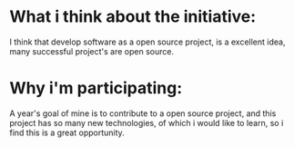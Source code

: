 # What i think about the initiative:
I think that develop software as a open source project, is a excellent idea, many successful project's are open source.
# Why i'm participating:
A year's goal of mine is to contribute to a open source project, and this project has so many new technologies,
of which i would like to learn, so i find this is a great opportunity.
